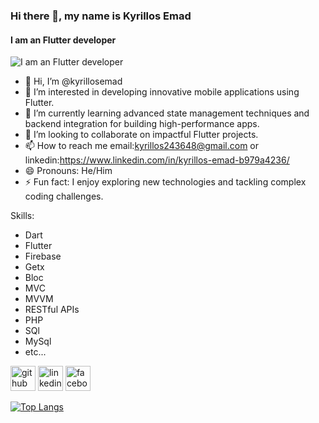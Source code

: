 ### Hi there 👋, my name is Kyrillos Emad
#### I am an Flutter developer

![I am an Flutter developer](https://avatars.githubusercontent.com/u/125705173?v=4)


- 👋 Hi, I’m @kyrillosemad
- 👀 I’m interested in developing innovative mobile applications using Flutter.
- 🌱 I’m currently learning advanced state management techniques and backend integration for building high-performance apps.
- 💞️ I’m looking to collaborate on impactful Flutter projects.
- 📫 How to reach me email:kyrillos243648@gmail.com or linkedin:https://www.linkedin.com/in/kyrillos-emad-b979a4236/
- 😄 Pronouns: He/Him
- ⚡ Fun fact: I enjoy exploring new technologies and tackling complex coding challenges.


Skills: 
* Dart 
* Flutter 
* Firebase 
* Getx 
* Bloc 
* MVC 
* MVVM 
* RESTful APIs 
* PHP 
* SQl 
* MySql
* etc...


[<img src='https://cdn.jsdelivr.net/npm/simple-icons@3.0.1/icons/github.svg' alt='github' height='40'>](https://github.com/https://github.com/kyrillosemad)  [<img src='https://cdn.jsdelivr.net/npm/simple-icons@3.0.1/icons/linkedin.svg' alt='linkedin' height='40'>](https://www.linkedin.com/in/kyrillos-emad-b979a4236/)  [<img src='https://cdn.jsdelivr.net/npm/simple-icons@3.0.1/icons/facebook.svg' alt='facebook' height='40'>](https://www.facebook.com/kyrillos.emad.12)  


[![Top Langs](https://github-readme-stats.vercel.app/api/top-langs/?username=kyrillosemad)](https://github.com/anuraghazra/github-readme-stats)



